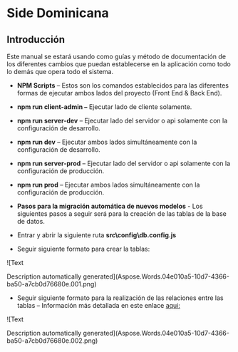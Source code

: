 # Side Dominicana

## **Introducción**

Este manual se estará usando como guías y método de documentación de los diferentes cambios que puedan establecerse en la aplicación como todo lo demás que opera todo el sistema.

- **NPM Scripts** – Estos son los comandos establecidos para las diferentes formas de ejecutar ambos lados del proyecto (Front End & Back End).

- **npm run client-admin –** Ejecutar lado de cliente solamente.
- **npm run server-dev** – Ejecutar lado del servidor o api solamente con la configuración de desarrollo.
- **npm run dev** – Ejecutar ambos lados simultáneamente con la configuración de desarrollo.
- **npm run server-prod** – Ejecutar lado del servidor o api solamente con la configuración de producción.
- **npm run prod**  – Ejecutar ambos lados simultáneamente con la configuración de producción.

- **Pasos para la migración automática de nuevos modelos**  - Los siguientes pasos a seguir será para la creación de las tablas de la base de datos.

- Entrar y abrir la siguiente ruta **src\config\db.config.js**
- Seguir siguiente formato para crear la tablas:

![Text

Description automatically generated](Aspose.Words.04e010a5-10d7-4366-ba50-a7cb0d76680e.001.png)

- Seguir siguiente formato para la realización de las relaciones entre las tablas – Información más detallada en este enlace [aqui:](https://sequelize.org/docs/v6/category/advanced-association-concepts/)

![Text

Description automatically generated](Aspose.Words.04e010a5-10d7-4366-ba50-a7cb0d76680e.002.png)